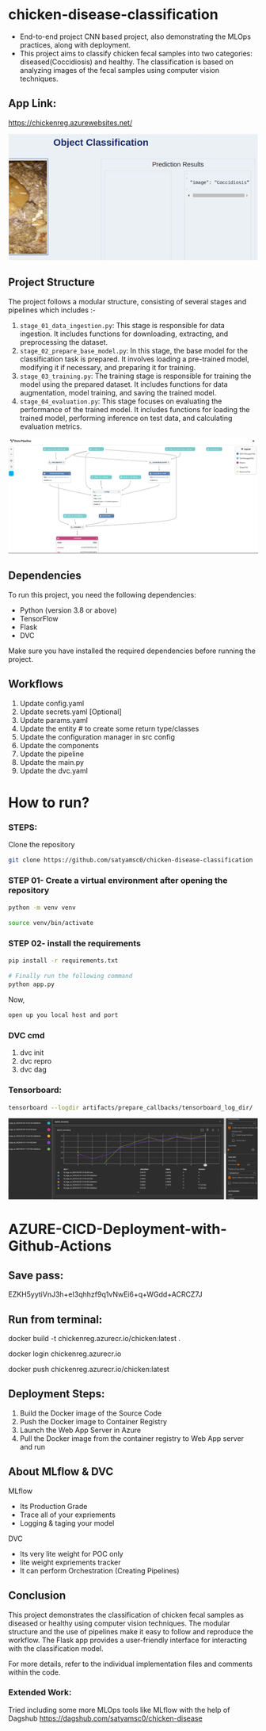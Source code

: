 # chicken-disease-classification

 - End-to-end project CNN based project, also demonstrating the MLOps practices, along with deployment.
 - This project aims to classify chicken fecal samples into two categories: diseased(Coccidiosis) and healthy. The classification is based on analyzing images of the fecal samples using computer vision techniques.



## App Link: 
https://chickenreg.azurewebsites.net/

![alt text](image-1.png)




## Project Structure

The project follows a modular structure, consisting of several stages and pipelines which includes :-

1. `stage_01_data_ingestion.py`: This stage is responsible for data ingestion. It includes functions for downloading, extracting, and preprocessing the dataset.
2. `stage_02_prepare_base_model.py`: In this stage, the base model for the classification task is prepared. It involves loading a pre-trained model, modifying it if necessary, and preparing it for training.
3. `stage_03_training.py`: The training stage is responsible for training the model using the prepared dataset. It includes functions for data augmentation, model training, and saving the trained model.
4. `stage_04_evaluation.py`: This stage focuses on evaluating the performance of the trained model. It includes functions for loading the trained model, performing inference on test data, and calculating evaluation metrics.

![alt text](image-2.png)




## Dependencies

To run this project, you need the following dependencies:

- Python (version 3.8 or above)
- TensorFlow 
- Flask 
- DVC 

Make sure you have installed the required dependencies before running the project.




## Workflows

1. Update config.yaml
2. Update secrets.yaml [Optional]
3. Update params.yaml
4. Update the entity  # to create some return type/classes
5. Update the configuration manager in src config
6. Update the components
7. Update the pipeline 
8. Update the main.py
9. Update the dvc.yaml


# How to run?
### STEPS:

Clone the repository

```bash
git clone https://github.com/satyamsc0/chicken-disease-classification
```
### STEP 01- Create a virtual environment after opening the repository

```bash
python -m venv venv
```

```bash
source venv/bin/activate
```



### STEP 02- install the requirements
```bash
pip install -r requirements.txt
```


```bash
# Finally run the following command
python app.py
```

Now,
```bash
open up you local host and port
```


### DVC cmd

1. dvc init
2. dvc repro
3. dvc dag



### Tensorboard:
```bash
tensorboard --logdir artifacts/prepare_callbacks/tensorboard_log_dir/
```
![alt text](image.png)


# AZURE-CICD-Deployment-with-Github-Actions

## Save pass:
EZKH5yytiVnJ3h+eI3qhhzf9q1vNwEi6+q+WGdd+ACRCZ7J


## Run from terminal:

docker build -t chickenreg.azurecr.io/chicken:latest .

docker login chickenreg.azurecr.io

docker push chickenreg.azurecr.io/chicken:latest


## Deployment Steps:

1. Build the Docker image of the Source Code
2. Push the Docker image to Container Registry
3. Launch the Web App Server in Azure 
4. Pull the Docker image from the container registry to Web App server and run 




## About MLflow & DVC

MLflow

 - Its Production Grade
 - Trace all of your expriements
 - Logging & taging your model


DVC 

 - Its very lite weight for POC only
 - lite weight expriements tracker
 - It can perform Orchestration (Creating Pipelines)




## Conclusion

This project demonstrates the classification of chicken fecal samples as diseased or healthy using computer vision techniques. The modular structure and the use of pipelines make it easy to follow and reproduce the workflow. The Flask app provides a user-friendly interface for interacting with the classification model.

For more details, refer to the individual implementation files and comments within the code.



### Extended Work:
Tried including some more MLOps tools like MLflow with the help of Dagshub
https://dagshub.com/satyamsc0/chicken-disease
